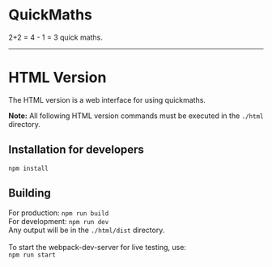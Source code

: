 # QuickMaths
2+2 = 4 - 1 = 3 quick maths.
<hr>

# HTML Version
The HTML version is a web interface for using quickmaths.

**Note:** All following HTML version commands must be executed in the `./html` directory.

## Installation for developers
`npm install`

## Building
For production: `npm run build`<br>
For development: `npm run dev`<br>
Any output will be in the `./html/dist` directory.<br>
<br>
To start the webpack-dev-server for live testing, use:<br>
`npm run start`
